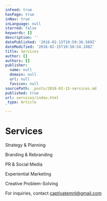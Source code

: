 ```yaml
---
inFeed: true
hasPage: true
inNav: true
inLanguage: null
starred: false
keywords: []
description: ''
datePublished: '2016-02-15T10:59:36.569Z'
dateModified: '2016-02-15T10:58:54.108Z'
title: Services
author: []
authors: []
publisher:
  name: null
  domain: null
  url: null
  favicon: null
sourcePath: _posts/2016-02-15-services.md
published: true
url: services/index.html
_type: Article

---
```

# Services

Strategy & Planning

Branding & Rebranding

PR & Social Media

Experiential Marketing

Creative Problem-Solving

For inquiries, contact captivatemnl@gmail.com